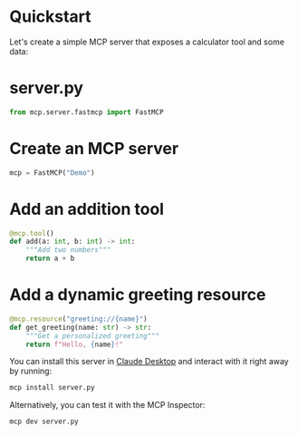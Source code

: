 # Quickstart

Let's create a simple MCP server that exposes a calculator tool and some data:

# server.py
```python
from mcp.server.fastmcp import FastMCP
```


# Create an MCP server
```python
mcp = FastMCP("Demo")
```


# Add an addition tool
```python
@mcp.tool()
def add(a: int, b: int) -> int:
    """Add two numbers"""
    return a + b
```


# Add a dynamic greeting resource
```python
@mcp.resource("greeting://{name}")
def get_greeting(name: str) -> str:
    """Get a personalized greeting"""
    return f"Hello, {name}!"
```


You can install this server in [Claude Desktop](https://claude.ai/download) and interact with it right away by running:

```bash
mcp install server.py
```

Alternatively, you can test it with the MCP Inspector:

```bash
mcp dev server.py
```
